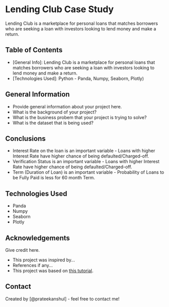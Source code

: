 # Lending Club Case Study
Lending Club is a marketplace for personal loans that matches borrowers who are seeking a loan with investors looking to lend money and make a return. 


## Table of Contents
* [General Info]: Lending Club is a marketplace for personal loans that matches borrowers who are seeking a loan with investors looking to lend money and make a return. 
* [Technologies Used]: Python - Panda, Numpy, Seaborn, Plotly)

<!-- You can include any other section that is pertinent to your problem -->

## General Information
- Provide general information about your project here.
- What is the background of your project?
- What is the business probem that your project is trying to solve?
- What is the dataset that is being used?

<!-- You don't have to answer all the questions - just the ones relevant to your project. -->

## Conclusions
- Interest Rate on the loan is an important variable - Loans with higher Interest Rate have higher chance of being defaulted/Charged-off.
- Verification Status is an important variable - Loans with higher Interest Rate have higher chance of being defaulted/Charged-off.
- Term (Duration of Loan) is an important variable - Probability of Loans to be Fully Paid is less for 60 month Term.
<!-- You don't have to answer all the questions - just the ones relevant to your project. -->


## Technologies Used
- Panda
- Numpy
- Seaborn
- Plotly

<!-- As the libraries versions keep on changing, it is recommended to mention the version of library used in this project -->

## Acknowledgements
Give credit here.
- This project was inspired by...
- References if any...
- This project was based on [this tutorial](https://www.example.com).


## Contact
Created by [@prateekanshul] - feel free to contact me!


<!-- Optional -->
<!-- ## License -->
<!-- This project is open source and available under the [... License](). -->

<!-- You don't have to include all sections - just the one's relevant to your project -->
